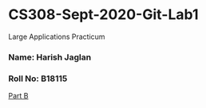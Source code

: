 # CS308-Sept-2020-Git-Lab1
Large Applications Practicum

### Name: Harish Jaglan
### Roll No: B18115

[Part B](https://github.com/dipanshu231099/CS308-Sept-2020-Git-Lab-1)
